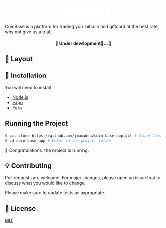 <h1 align="center">
  <img src="./.github/logo.png" />
</h1>

CoinBase is a platform for trading your bitcoin and
giftcard at the best rate, why not give us a trial.

<h4 align="center">
	🚧  Under development🚀...  🚧
</h4>

## :card_index: Layout

## :construction_worker: Installation

You will need to install

- [Node.js](https://nodejs.org)
- [Expo](https://yarnpkg.com/)
- [Yarn](https://yarnpkg.com/)

## Running the Project

```bash
$ git clone https://github.com/jmamadeu/coin-base-app.git # Clone this repository to your machine
$ cd coin-base-app # Enter in the project folder
```

:tada: Congratulations, the project is running. <br />

## :bulb: Contributing

Pull requests are welcome. For major changes, please open an issue first to discuss what you would like to change.

Please make sure to update tests as appropriate.

## :bookmark: License

[MIT](https://choosealicense.com/licenses/mit/)
